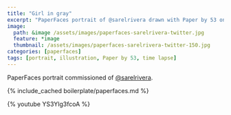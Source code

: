 ```yaml
---
title: "Girl in gray"
excerpt: "PaperFaces portrait of @sarelrivera drawn with Paper by 53 on an iPad."
image: 
  path: &image /assets/images/paperfaces-sarelrivera-twitter.jpg 
  feature: *image
  thumbnail: /assets/images/paperfaces-sarelrivera-twitter-150.jpg
categories: [paperfaces]
tags: [portrait, illustration, Paper by 53, time lapse]
---
```


PaperFaces portrait commissioned of [@sarelrivera](https://twitter.com/sarelrivera).

{% include_cached boilerplate/paperfaces.md %}

{% youtube YS3Ylg3fcoA %}
